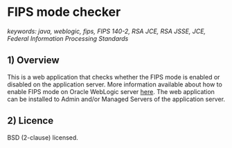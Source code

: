 # FIPS mode checker

_keywords: java, weblogic, fips, FIPS 140-2, RSA JCE, RSA JSSE, JCE, Federal Information Processing Standards_

## 1) Overview

This is a web application that checks whether the FIPS mode is enabled or disabled on the application server.
More information available about how to enable FIPS mode on Oracle WebLogic server [here](https://docs.oracle.com/middleware/1213/wls/SECMG/fips.htm#SECMG768).
The web application can be installed to Admin and/or Managed Servers of the application server.

## 2) Licence
BSD (2-clause) licensed.